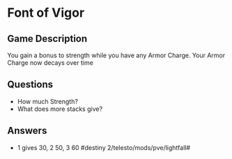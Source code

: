 # Font of Vigor
## Game Description
You gain a bonus to strength while you have any Armor Charge. Your Armor Charge now decays over time
## Questions
* How much Strength?
* What does more stacks give?
## Answers
* 1 gives 30, 2 50, 3 60
#destiny 2/telesto/mods/pve/lightfall#